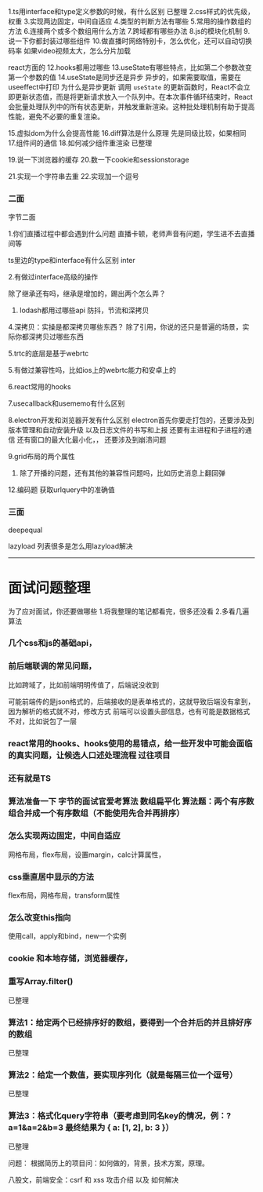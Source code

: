


1.ts用interface和type定义参数的时候，有什么区别
已整理
2.css样式的优先级，权重
3.实现两边固定，中间自适应
4.类型的判断方法有哪些
5.常用的操作数组的方法
6.连接两个或多个数组用什么方法
7.跨域都有哪些办法
8.js的模块化机制
9.说一下你都封装过哪些组件
10.做直播时网络特别卡，怎么优化，还可以自动切换码率
如果video视频太大，怎么分片加载

react方面的
12.hooks都用过哪些
13.useState有哪些特点，比如第二个参数改变第一个参数的值
14.useState是同步还是异步
异步的，如果需要取值，需要在useeffect中打印
为什么是异步更新
调用 `useState` 的更新函数时，React不会立即更新状态值，而是将更新请求放入一个队列中。在本次事件循环结束时，React 会批量处理队列中的所有状态更新，并触发重新渲染。这种批处理机制有助于提高性能，避免不必要的重复渲染。




15.虚拟dom为什么会提高性能
16.diff算法是什么原理
先是同级比较，如果相同
17.组件间的通信
18.如何减少组件重渲染
已整理

19.说一下浏览器的缓存
20.数一下cookie和sessionstorage

21.实现一个字符串去重
22.实现加一个逗号

### 二面
字节二面

1.你们直播过程中都会遇到什么问题
直播卡顿，老师声音有问题，学生进不去直播间等

ts里边的type和interface有什么区别
inter

2.有做过interface高级的操作

除了继承还有吗，继承是增加的，踢出两个怎么弄？

1. lodash都用过哪些api
防抖，节流和深拷贝

4.深拷贝：实操是都深拷贝哪些东西？
除了引用，你说的还只是普遍的场景，实际你都深拷贝过哪些东西

5.trtc的底层是基于webrtc

5.有做过兼容性吗，比如ios上的webrtc能力和安卓上的

6.react常用的hooks

7.usecallback和usememo有什么区别

 8.electron开发和浏览器开发有什么区别
electron首先你要走打包的，还要涉及到版本管理和自动安装升级
以及日志文件的书写和上报
还要有主进程和子进程的通信
还有窗口的最大化最小化，，
还要涉及到崩溃问题

9.grid布局的两个属性

1. 除了开播的问题，还有其他的兼容性问题吗，比如历史消息上翻回弹

12.编码题
获取urlquery中的准确值


### 三面
deepequal

lazyload 列表很多是怎么用lazyload解决


------------------------------------------------------
# 面试问题整理

为了应对面试，你还要做哪些
1.将我整理的笔记都看完，很多还没看
2.多看几遍算法


### 几个css和js的基础api，

### 前后端联调的常见问题，
比如跨域了，比如前端明明传值了，后端说没收到

可能前端传的是json格式的，后端接收的是表单格式的，这就导致后端没有拿到，因为解析的格式就不对，修改方式
前端可以设置头部信息，也有可能是数据格式不对，比如说包了一层


### react常用的hooks、hooks使用的易错点，给一些开发中可能会面临的真实问题，让候选人口述处理流程  过往项目


### 还有就是TS  
### 算法准备一下 字节的面试官爱考算法 数组扁平化  算法题：两个有序数组合并成一个有序数组（不能使用先合并再排序）


### 怎么实现两边固定，中间自适应
网格布局，flex布局，设置margin，calc计算属性，

### css垂直居中显示的方法
flex布局，网格布局，transform属性

### 怎么改变this指向
使用call，apply和bind，new一个实例

### cookie 和本地存储，浏览器缓存，

### 重写Array.filter()
已整理

### 算法1：给定两个已经排序好的数组，要得到一个合并后的并且排好序的数组
 已整理

### 算法2：给定一个数值，要实现序列化（就是每隔三位一个逗号）
已整理

### 算法3：格式化query字符串（要考虑到同名key的情况，例：?a=1&a=2&b=3 最终结果为 { a: [1, 2], b: 3 }）
已整理

问题：
根据简历上的项目问：如何做的，背景，技术方案，原理。

八股文，前端安全：csrf 和 xss 攻击介绍 以及 如何解决  



